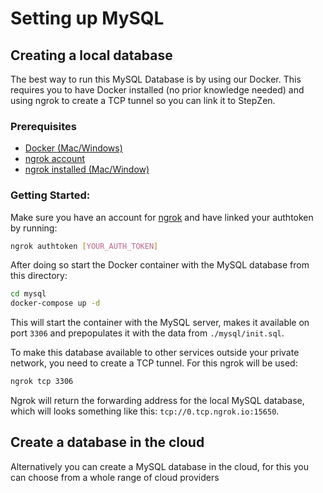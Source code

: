 # Setting up MySQL

## Creating a local database

The best way to run this MySQL Database is by using our Docker. This requires you to have Docker installed (no prior knowledge needed) and using ngrok to create a TCP tunnel so you can link it to StepZen.

### Prerequisites

- [Docker (Mac/Windows)](https://www.docker.com/products/docker-desktop)
- [ngrok account](https://ngrok.com/)
- [ngrok installed (Mac/Window)](https://ngrok.com/download)

### Getting Started:

Make sure you have an account for [ngrok]((https://ngrok.com/)) and have linked your authtoken by running:

```bash
ngrok authtoken [YOUR_AUTH_TOKEN]
```

After doing so start the Docker container with the MySQL database from this directory:

```bash
cd mysql
docker-compose up -d
```

This will start the container with the MySQL server, makes it available on port `3306` and prepopulates it with the data from `./mysql/init.sql`. 

To make this database available to other services outside your private network, you need to create a TCP tunnel. For this ngrok will be used:

```bash
ngrok tcp 3306
```

Ngrok will return the forwarding address for the local MySQL database, which will looks something like this: `tcp://0.tcp.ngrok.io:15650`.

## Create a database in the cloud

Alternatively you can create a MySQL database in the cloud, for this you can choose from a whole range of cloud providers